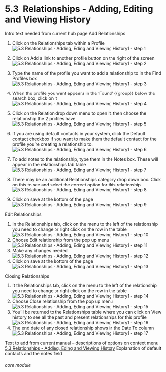 # 5.3  Relationships - Adding, Editing and Viewing History 

Intro text needed from current hub page
Add Relationships
1. Click on the Relationships tab within a Profile
![5.3  Relationships - Adding, Eding and Viewing History1 - step 1](5.3__Relationships_-_Adding,_Eding_and_Viewing_History1_im_1.png)
2. Click on Add a link to another profile button on the right of the screen
![5.3  Relationships - Adding, Eding and Viewing History1 - step 2](5.3__Relationships_-_Adding,_Eding_and_Viewing_History1_im_2.png)
3. Type the name of the profile you want to add a relationship to in the Find Profiles box
![5.3  Relationships - Adding, Eding and Viewing History1 - step 3](5.3__Relationships_-_Adding,_Eding_and_Viewing_History1_im_3.png)
4. When the profile you want appears in the ‘Found’ {{group}} below the search box, click on it
![5.3  Relationships - Adding, Eding and Viewing History1 - step 4](5.3__Relationships_-_Adding,_Eding_and_Viewing_History1_im_4.png)

5. Click on the Relation drop down menu to open it, then choose the relationship the 2 profiles have
![5.3  Relationships - Adding, Eding and Viewing History1 - step 5](5.3__Relationships_-_Adding,_Eding_and_Viewing_History1_im_5.png)

6. If you are using default contacts in your system, click the Default contact checkbox if you want to make them the default contact for the profile you’re creating a relationship to.
![5.3  Relationships - Adding, Eding and Viewing History1 - step 6](5.3__Relationships_-_Adding,_Eding_and_Viewing_History1_im_6.png)

7. To add notes to the relationship, type them in the Notes box. These will appear in the relationships tab table
![5.3  Relationships - Adding, Eding and Viewing History1 - step 7](5.3__Relationships_-_Adding,_Eding_and_Viewing_History1_im_7.png)
8. There may be an additional Relationships category drop down box. Click on this to see and select the correct option for this relationship
![5.3  Relationships - Adding, Eding and Viewing History1 - step 8](5.3__Relationships_-_Adding,_Eding_and_Viewing_History1_im_8.png)
9. Click on save at the bottom of the page
![5.3  Relationships - Adding, Eding and Viewing History1 - step 9](5.3__Relationships_-_Adding,_Eding_and_Viewing_History1_im_9.png)

Edit Relationships
1. In the Relationships tab, click on the menu to the left of the relationship you need to change or right click on the row in the table
![5.3  Relationships - Adding, Eding and Viewing History1 - step 10](5.3__Relationships_-_Adding,_Eding_and_Viewing_History1_im_10.png)
2. Choose Edit relationship from the pop up menu
![5.3  Relationships - Adding, Eding and Viewing History1 - step 11](5.3__Relationships_-_Adding,_Eding_and_Viewing_History1_im_11.png)
3. Make any changes needed
![5.3  Relationships - Adding, Eding and Viewing History1 - step 12](5.3__Relationships_-_Adding,_Eding_and_Viewing_History1_im_12.png)
4. Click on save at the bottom of the page
![5.3  Relationships - Adding, Eding and Viewing History1 - step 13](5.3__Relationships_-_Adding,_Eding_and_Viewing_History1_im_13.png)

Closing Relationships
1. It the Relationships tab, click on the menu to the left of the relationship you need to change or right click on the row in the table
![5.3  Relationships - Adding, Eding and Viewing History1 - step 14](5.3__Relationships_-_Adding,_Eding_and_Viewing_History1_im_14.png)
2. Choose Close relationship from the pop up menu
![5.3  Relationships - Adding, Eding and Viewing History1 - step 15](5.3__Relationships_-_Adding,_Eding_and_Viewing_History1_im_15.png)
3. You’ll be returned to the Relationships table where you can click on View history to see all the past and present relationships for this profile
![5.3  Relationships - Adding, Eding and Viewing History1 - step 16](5.3__Relationships_-_Adding,_Eding_and_Viewing_History1_im_16.png)
4. The end date of any closed relationship shows in the Date To column
![5.3  Relationships - Adding, Eding and Viewing History1 - step 17](5.3__Relationships_-_Adding,_Eding_and_Viewing_History1_im_17.png)

Text to add from current manual – descriptions of options on context menu
[ 5.3  Relationships - Adding, Eding and Viewing History](/help/index/p/5.3)
Explanation of default contacts and the notes field

###### core module